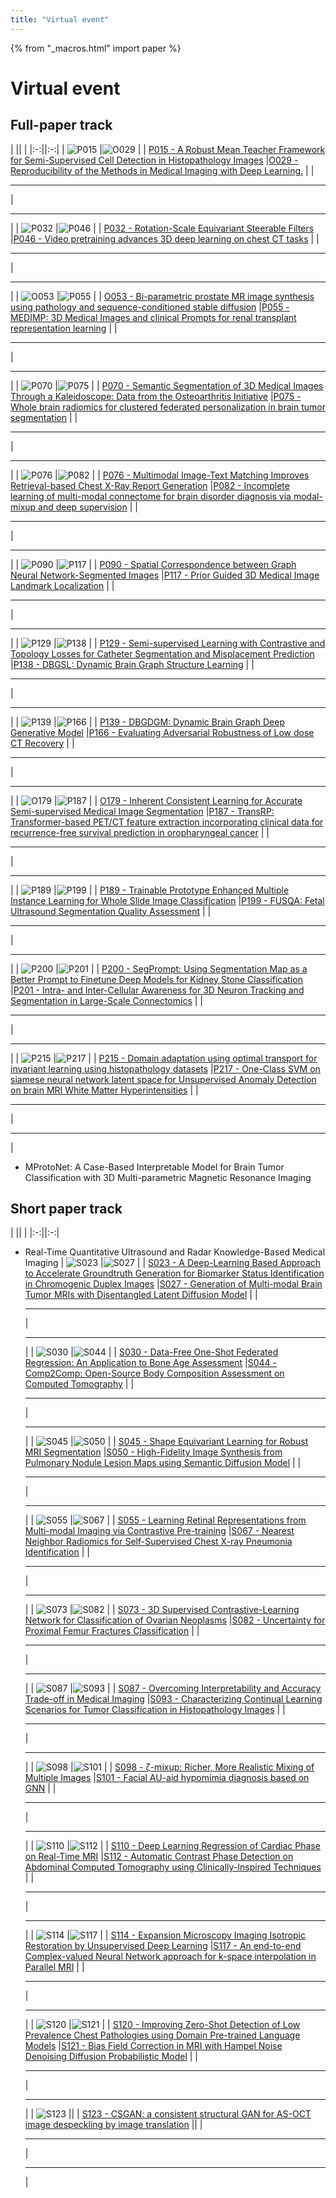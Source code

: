 ```yaml
---
title: "Virtual event"
---
```

{% from "_macros.html" import paper %}
# Virtual event
<style>
        td {
        width: 50%;
        }
</style>

## Full-paper track

| || |
|:-:||:-:|
| ![P015](/virtual/thumbnail/P015.jpg) |![O029](/virtual/thumbnail/O029.jpg) |
| [P015 - A Robust Mean Teacher Framework for Semi-Supervised Cell Detection in Histopathology Images](papers/P015.html) |[O029 - Reproducibility of the Methods in Medical Imaging with Deep Learning.](papers/O029.html)  |
| <hr> | <hr> |
| ![P032](/virtual/thumbnail/P032.jpg) |![P046](/virtual/thumbnail/P046.jpg) |
| [P032 - Rotation-Scale Equivariant Steerable Filters](papers/P032.html) |[P046 - Video pretraining advances 3D deep learning on chest CT tasks](papers/P046.html)  |
| <hr> | <hr> |
| ![O053](/virtual/thumbnail/O053.jpg) |![P055](/virtual/thumbnail/P055.jpg) |
| [O053 - Bi-parametric prostate MR image synthesis using pathology and sequence-conditioned stable diffusion](papers/O053.html) |[P055 - MEDIMP: 3D Medical Images and clinical Prompts for renal transplant representation learning](papers/P055.html)  |
| <hr> | <hr> |
| ![P070](/virtual/thumbnail/P070.jpg) |![P075](/assets/logos/logo_gold.png) |
| [P070 - Semantic Segmentation of 3D Medical Images Through a Kaleidoscope: Data from the Osteoarthritis Initiative](papers/P070.html) |[P075 - Whole brain radiomics for clustered federated personalization in brain tumor segmentation](papers/P075.html)  |
| <hr> | <hr> |
| ![P076](/virtual/thumbnail/P076.jpg) |![P082](/virtual/thumbnail/P082.jpg) |
| [P076 - Multimodal Image-Text Matching Improves Retrieval-based Chest X-Ray Report Generation](papers/P076.html) |[P082 - Incomplete learning of multi-modal connectome for brain disorder diagnosis via modal-mixup and deep supervision](papers/P082.html)  |
| <hr> | <hr> |
| ![P090](/virtual/thumbnail/P090.jpg) |![P117](/virtual/thumbnail/P117.jpg) |
| [P090 - Spatial Correspondence between Graph Neural Network-Segmented Images](papers/P090.html) |[P117 - Prior Guided 3D Medical Image Landmark Localization](papers/P117.html)  |
| <hr> | <hr> |
| ![P129](/virtual/thumbnail/P129.jpg) |![P138](/virtual/thumbnail/P138.jpg) |
| [P129 - Semi-supervised Learning with Contrastive and Topology Losses for Catheter Segmentation and Misplacement Prediction](papers/P129.html) |[P138 - DBGSL: Dynamic Brain Graph Structure Learning](papers/P138.html)  |
| <hr> | <hr> |
| ![P139](/virtual/thumbnail/P139.jpg) |![P166](/virtual/thumbnail/P166.jpg) |
| [P139 - DBGDGM: Dynamic Brain Graph Deep Generative Model](papers/P139.html) |[P166 - Evaluating Adversarial Robustness of Low dose CT Recovery](papers/P166.html)  |
| <hr> | <hr> |
| ![O179](/assets/logos/logo_gold.png) |![P187](/virtual/thumbnail/P187.jpg) |
| [O179 - Inherent Consistent Learning for Accurate Semi-supervised Medical Image Segmentation](papers/O179.html) |[P187 - TransRP: Transformer-based PET/CT feature extraction incorporating clinical data for recurrence-free survival prediction in oropharyngeal cancer](papers/P187.html)  |
| <hr> | <hr> |
| ![P189](/virtual/thumbnail/P189.jpg) |![P199](/virtual/thumbnail/P199.jpg) |
| [P189 - Trainable Prototype Enhanced Multiple Instance Learning for Whole Slide Image Classification](papers/P189.html) |[P199 - FUSQA: Fetal Ultrasound Segmentation Quality Assessment](papers/P199.html)  |
| <hr> | <hr> |
| ![P200](/virtual/thumbnail/P200.jpg) |![P201](/assets/logos/logo_gold.png) |
| [P200 - SegPrompt: Using Segmentation Map as a Better Prompt to Finetune Deep Models for Kidney Stone Classification](papers/P200.html) |[P201 - Intra- and Inter-Cellular Awareness for 3D Neuron Tracking and Segmentation in Large-Scale Connectomics](papers/P201.html)  |
| <hr> | <hr> |
| ![P215](/virtual/thumbnail/P215.jpg) |![P217](/assets/logos/logo_gold.png) |
| [P215 - Domain adaptation using optimal transport for invariant learning using histopathology datasets](papers/P215.html) |[P217 - One-Class SVM on siamese neural network latent space for Unsupervised Anomaly Detection on brain MRI White Matter Hyperintensities](papers/P217.html)  |
| <hr> | <hr> |
* MProtoNet: A Case-Based Interpretable Model for Brain Tumor Classification with 3D Multi-parametric Magnetic Resonance Imaging

## Short paper track

| || |
|:-:||:-:|
* Real-Time Quantitative Ultrasound and Radar Knowledge-Based Medical Imaging
| ![S023](/virtual/thumbnail/S023.jpg) |![S027](/virtual/thumbnail/S027.jpg) |
| [S023 - A Deep-Learning Based Approach to Accelerate Groundtruth Generation for Biomarker Status Identification in Chromogenic Duplex Images](papers/S023.html) |[S027 - Generation of Multi-modal Brain Tumor MRIs with Disentangled Latent Diffusion Model](papers/S027.html)  |
| <hr> | <hr> |
| ![S030](/virtual/thumbnail/S030.jpg) |![S044](/virtual/thumbnail/S044.jpg) |
| [S030 - Data-Free One-Shot Federated Regression: An Application to Bone Age Assessment](papers/S030.html) |[S044 - Comp2Comp: Open-Source Body Composition Assessment on Computed Tomography](papers/S044.html)  |
| <hr> | <hr> |
| ![S045](/virtual/thumbnail/S045.jpg) |![S050](/virtual/thumbnail/S050.jpg) |
| [S045 - Shape Equivariant Learning for Robust MRI Segmentation](papers/S045.html) |[S050 - High-Fidelity Image Synthesis from Pulmonary Nodule Lesion Maps using Semantic Diffusion Model](papers/S050.html)  |
| <hr> | <hr> |
| ![S055](/virtual/thumbnail/S055.jpg) |![S067](/assets/logos/logo_gold.png) |
| [S055 - Learning Retinal Representations from Multi-modal Imaging via Contrastive Pre-training](papers/S055.html) |[S067 - Nearest Neighbor Radiomics for Self-Supervised Chest X-ray Pneumonia Identification](papers/S067.html)  |
| <hr> | <hr> |
| ![S073](/virtual/thumbnail/S073.jpg) |![S082](/virtual/thumbnail/S082.jpg) |
| [S073 - 3D Supervised Contrastive-Learning Network for Classification of Ovarian Neoplasms](papers/S073.html) |[S082 - Uncertainty for Proximal Femur Fractures Classification](papers/S082.html)  |
| <hr> | <hr> |
| ![S087](/virtual/thumbnail/S087.jpg) |![S093](/virtual/thumbnail/S093.jpg) |
| [S087 - Overcoming Interpretability and Accuracy Trade-off in Medical Imaging](papers/S087.html) |[S093 - Characterizing Continual Learning Scenarios for Tumor Classification in Histopathology Images](papers/S093.html)  |
| <hr> | <hr> |
| ![S098](/virtual/thumbnail/S098.jpg) |![S101](/virtual/thumbnail/S101.jpg) |
| [S098 - ζ-mixup: Richer, More Realistic Mixing of Multiple Images](papers/S098.html) |[S101 - Facial AU-aid hypomimia diagnosis based on GNN](papers/S101.html)  |
| <hr> | <hr> |
| ![S110](/assets/logos/logo_gold.png) |![S112](/virtual/thumbnail/S112.jpg) |
| [S110 - Deep Learning Regression of Cardiac Phase on Real-Time MRI](papers/S110.html) |[S112 - Automatic Contrast Phase Detection on Abdominal Computed Tomography using Clinically-Inspired Techniques](papers/S112.html)  |
| <hr> | <hr> |
| ![S114](/virtual/thumbnail/S114.jpg) |![S117](/virtual/thumbnail/S117.jpg) |
| [S114 - Expansion Microscopy Imaging Isotropic Restoration by Unsupervised Deep Learning](papers/S114.html) |[S117 - An end-to-end Complex-valued Neural Network approach for k-space interpolation in Parallel MRI](papers/S117.html)  |
| <hr> | <hr> |
| ![S120](/virtual/thumbnail/S120.jpg) |![S121](/virtual/thumbnail/S121.jpg) |
| [S120 - Improving Zero-Shot Detection of Low Prevalence Chest Pathologies using Domain Pre-trained Language Models](papers/S120.html) |[S121 - Bias Field Correction in MRI with Hampel Noise Denoising Diffusion Probabilistic Model](papers/S121.html)  |
| <hr> | <hr> |
| ![S123](/virtual/thumbnail/S123.jpg) ||
| [S123 - CSGAN: a consistent structural GAN for AS-OCT image despeckling by image translation](papers/S123.html) ||
| <hr> | <hr> |
